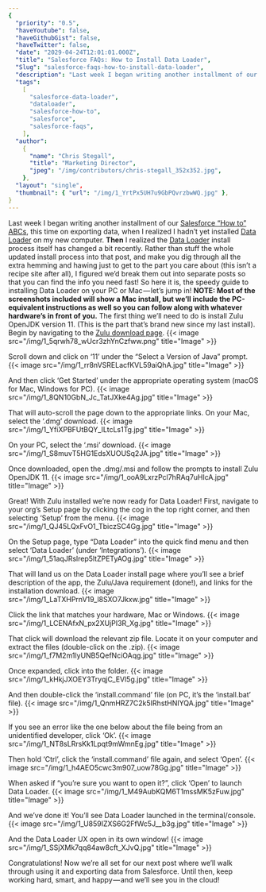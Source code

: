 ```yaml
---
{
  "priority": "0.5",
  "haveYoutube": false,
  "haveGithubGist": false,
  "haveTwitter": false,
  "date": "2029-04-24T12:01:01.000Z",
  "title": "Salesforce FAQs: How to Install Data Loader",
  "Slug": "salesforce-faqs-how-to-install-data-loader",
  "description": "Last week I began writing another installment of our Salesforce “How to” ABCs, this time on exporting data, when I realized I hadn’t yet installed Data Loader on my new computer.",
  "tags":
    [
      "salesforce-data-loader",
      "dataloader",
      "salesforce-how-to",
      "salesforce",
      "salesforce-faqs",
    ],
  "author":
    {
      "name": "Chris Stegall",
      "title": "Marketing Director",
      "jpeg": "/img/contributors/chris-stegall_352x352.jpg",
    },
  "layout": "single",
  "thumbnail": { "url": "/img/1_YrtPx5UH7u9GbPQvrzbwWQ.jpg" },
}
---
```


Last week I began writing another installment of our [Salesforce “How to” ABCs](https://medium.com/tag/salesforce-how-to-abcs/archive), this time on exporting data, when I realized I hadn’t yet installed [Data Loader](https://help.salesforce.com/articleView?id=data_loader.htm&type=0) on my new computer.
**Then** I realized the [Data Loader](https://help.salesforce.com/articleView?id=data_loader.htm&type=0) install process itself has changed a bit recently. Rather than stuff the whole updated install process into that post, and make you dig through all the extra hemming and hawing just to get to the part you care about (this isn’t a recipe site after all), I figured we’d break them out into separate posts so that you can find the info you need fast!
So here it is, the speedy guide to installing Data Loader on your PC or Mac — let’s jump in!
**NOTE: Most of the screenshots included will show a Mac install, but we’ll include the PC-equivalent instructions as well so you can follow along with whatever hardware’s in front of you.**
The first thing we’ll need to do is install Zulu OpenJDK version 11. (This is the part that’s brand new since my last install).
Begin by navigating to the [Zulu download page](https://www.azul.com/downloads/zulu).
{{< image src="/img/1_5qrwh78_wUcr3zhYnCzfww.png" title="Image" >}}

Scroll down and click on ‘11’ under the “Select a Version of Java” prompt.
{{< image src="/img/1_rr8nVSRELacfKVL59aiQhA.jpg" title="Image" >}}

And then click ‘Get Started’ under the appropriate operating system (macOS for Mac, Windows for PC).
{{< image src="/img/1_8QN10GbN_Jc_TatJXke4Ag.jpg" title="Image" >}}

That will auto-scroll the page down to the appropriate links.
On your Mac, select the ‘.dmg’ download.
{{< image src="/img/1_YfiXPBFUtBQY_ILtcLs1Tg.jpg" title="Image" >}}

On your PC, select the ‘.msi’ download.
{{< image src="/img/1_S8muvT5HG1EdsXUOUSq2JA.jpg" title="Image" >}}

Once downloaded, open the .dmg/.msi and follow the prompts to install Zulu OpenJDK 11.
{{< image src="/img/1_ooA9LxrzPcl7hRAq7uHlcA.jpg" title="Image" >}}

Great! With Zulu installed we’re now ready for Data Loader! First, navigate to your org’s Setup page by clicking the cog in the top right corner, and then selecting ‘Setup’ from the menu.
{{< image src="/img/1_QJ45LQxFvO1_TbiczSC4Gg.jpg" title="Image" >}}

On the Setup page, type “Data Loader” into the quick find menu and then select ‘Data Loader’ (under ‘Integrations’).
{{< image src="/img/1_51aqJRslrep5ltZPETyAOg.jpg" title="Image" >}}

That will land us on the Data Loader install page where you’ll see a brief description of the app, the Zulu/Java requirement (done!), and links for the installation download.
{{< image src="/img/1_LaTXHPrnV19_l8SXO7Jkxw.jpg" title="Image" >}}

Click the link that matches your hardware, Mac or Windows.
{{< image src="/img/1_LCENAfxN_px2XUjPI3R_Xg.jpg" title="Image" >}}

That click will download the relevant zip file. Locate it on your computer and extract the files (double-click on the .zip).
{{< image src="/img/1_f7M2m1lyUNB5QefNciOAqg.jpg" title="Image" >}}

Once expanded, click into the folder.
{{< image src="/img/1_kHkjJXOEY3TryqjC_EVl5g.jpg" title="Image" >}}

And then double-click the ‘install.command’ file (on PC, it’s the ‘install.bat’ file).
{{< image src="/img/1_QnmHRZ7C2k5IRhstHNIYQA.jpg" title="Image" >}}

If you see an error like the one below about the file being from an unidentified developer, click ‘Ok’.
{{< image src="/img/1_NT8sLRrsKk1Lpqt9mWmnEg.jpg" title="Image" >}}

Then hold ‘Ctrl’, click the ‘install.command’ file again, and select ‘Open’.
{{< image src="/img/1_h4AEO5cwc3m907_uow78Gg.jpg" title="Image" >}}

When asked if “you’re sure you want to open it?”, click ‘Open’ to launch Data Loader.
{{< image src="/img/1_M49AubKQM6T1mssMK5zFuw.jpg" title="Image" >}}

And we’ve done it! You’ll see Data Loader launched in the terminal/console.
{{< image src="/img/1_U859IZXS6G2FfWc5J__b3g.jpg" title="Image" >}}

And the Data Loader UX open in its own window!
{{< image src="/img/1_SSjXMk7qq84aw8cft_XJvQ.jpg" title="Image" >}}

Congratulations! Now we’re all set for our next post where we’ll walk through using it and exporting data from Salesforce.
Until then, keep working hard, smart, and happy — and we’ll see you in the cloud!
